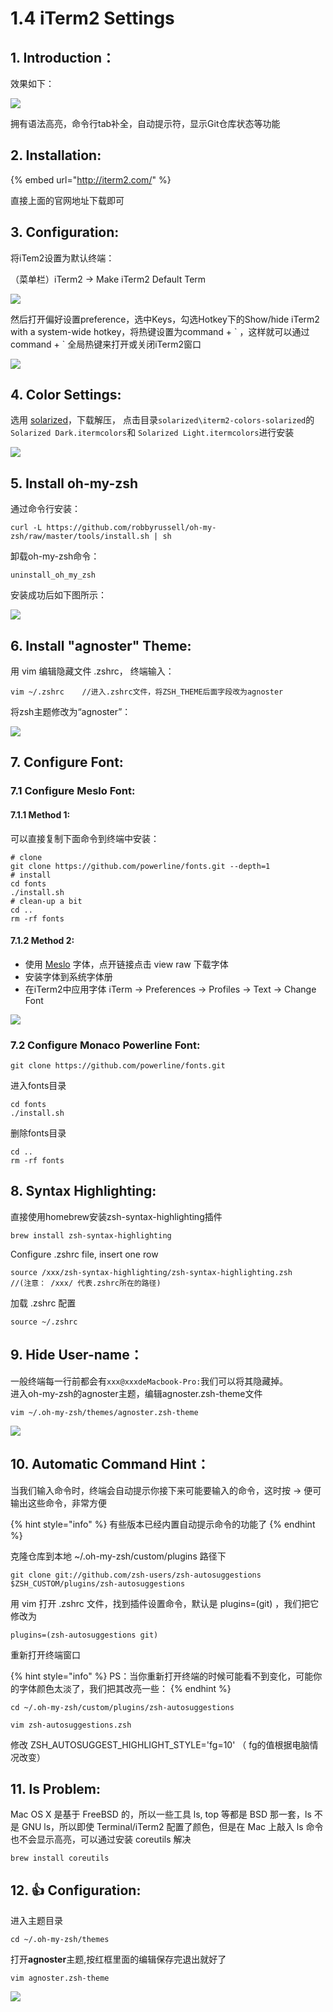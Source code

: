 # 1.4 iTerm2 Settings

## 1. Introduction：

效果如下：

![](../.gitbook/assets/006tkftcgy1fi8xhqbrgtj30mi0fe0vs.jpg)

 拥有语法高亮，命令行tab补全，自动提示符，显示Git仓库状态等功能

## 2. Installation:

{% embed url="http://iterm2.com/" %}

直接上面的官网地址下载即可

## 3. Configuration:

 将iTem2设置为默认终端：

 （菜单栏）iTerm2 -&gt; Make iTerm2 Default Term

![](../.gitbook/assets/1.png)

 然后打开偏好设置preference，选中Keys，勾选Hotkey下的Show/hide iTerm2 with a system-wide hotkey，将热键设置为command + \` ，这样就可以通过command + \` 全局热键来打开或关闭iTerm2窗口

![](../.gitbook/assets/2.png)

## 4. Color Settings:

 选用 [solarized](http://ethanschoonover.com/solarized)，下载解压， 点击目录`solarized\iterm2-colors-solarized`的`Solarized Dark.itermcolors`和 `Solarized Light.itermcolors`进行安装

![](../.gitbook/assets/3.png)

## 5. Install oh-my-zsh

 通过命令行安装：

```text
curl -L https://github.com/robbyrussell/oh-my-zsh/raw/master/tools/install.sh | sh
```

 卸载oh-my-zsh命令：

```text
uninstall_oh_my_zsh
```

安装成功后如下图所示：

![](../.gitbook/assets/4.png)

## 6. Install "agnoster" Theme:

 用 vim 编辑隐藏文件 .zshrc， 终端输入：

```text
vim ~/.zshrc    //进入.zshrc文件，将ZSH_THEME后面字段改为agnoster
```

 将zsh主题修改为“agnoster”：

![](../.gitbook/assets/5.jpg)

## 7. Configure Font:

### 7.1 Configure Meslo Font:

#### 7.1.1 Method 1:

 可以直接复制下面命令到终端中安装：

```text
# clone
git clone https://github.com/powerline/fonts.git --depth=1
# install
cd fonts
./install.sh
# clean-up a bit
cd ..
rm -rf fonts
```

#### 7.1.2 Method 2:

*  使用 [Meslo](https://github.com/powerline/fonts/blob/master/Meslo%20Slashed/Meslo%20LG%20M%20Regular%20for%20Powerline.ttf) 字体，点开链接点击 view raw 下载字体
*  安装字体到系统字体册
*  在iTerm2中应用字体 iTerm -&gt; Preferences -&gt; Profiles -&gt; Text -&gt; Change Font

![](../.gitbook/assets/7.png)

### 7.2 Configure Monaco Powerline Font:

```text
git clone https://github.com/powerline/fonts.git
```

 进入fonts目录

```text
cd fonts
./install.sh
```

 删除fonts目录

```text
cd ..
rm -rf fonts
```

## 8. Syntax Highlighting:

 直接使用homebrew安装zsh-syntax-highlighting插件

```text
brew install zsh-syntax-highlighting
```

Configure .zshrc file, insert one row

```text
source /xxx/zsh-syntax-highlighting/zsh-syntax-highlighting.zsh
//(注意： /xxx/ 代表.zshrc所在的路径)
```

加载 .zshrc 配置

```text
source ~/.zshrc
```

## 9. Hide User-name：

 一般终端每一行前都会有`xxx@xxxdeMacbook-Pro:`我们可以将其隐藏掉。  
进入oh-my-zsh的agnoster主题，编辑agnoster.zsh-theme文件

```text
vim ~/.oh-my-zsh/themes/agnoster.zsh-theme
```

![](../.gitbook/assets/7.jpg)

## 10. Automatic Command Hint：

 当我们输入命令时，终端会自动提示你接下来可能要输入的命令，这时按 → 便可输出这些命令，非常方便

{% hint style="info" %}
有些版本已经内置自动提示命令的功能了
{% endhint %}

 克隆仓库到本地 ~/.oh-my-zsh/custom/plugins 路径下

```text
git clone git://github.com/zsh-users/zsh-autosuggestions $ZSH_CUSTOM/plugins/zsh-autosuggestions
```

 用 vim 打开 .zshrc 文件，找到插件设置命令，默认是 plugins=\(git\) ，我们把它修改为

```text
plugins=(zsh-autosuggestions git)
```

 重新打开终端窗口

{% hint style="info" %}
 PS：当你重新打开终端的时候可能看不到变化，可能你的字体颜色太淡了，我们把其改亮一些：
{% endhint %}

```text
cd ~/.oh-my-zsh/custom/plugins/zsh-autosuggestions 
```

```text
vim zsh-autosuggestions.zsh
```

 修改 ZSH\_AUTOSUGGEST\_HIGHLIGHT\_STYLE='fg=10' （ fg的值根据电脑情况改变）

## 11. ls Problem:

 Mac OS X 是基于 FreeBSD 的，所以一些工具 ls, top 等都是 BSD 那一套，ls 不是 GNU ls，所以即使 Terminal/iTerm2 配置了颜色，但是在 Mac 上敲入 ls 命令也不会显示高亮，可以通过安装 coreutils 解决

```text
brew install coreutils
```

## 12. 👍 Configuration:

 进入主题目录

```text
cd ~/.oh-my-zsh/themes
```

 打开**agnoster**主题,按红框里面的编辑保存完退出就好了

```text
vim agnoster.zsh-theme
```

![](../.gitbook/assets/8.png)

